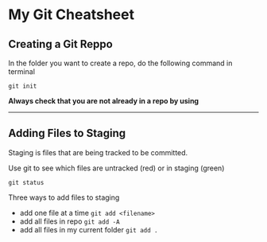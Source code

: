# My Git Cheatsheet

## Creating a Git Reppo

In the folder you want to create a repo, do the following command in terminal

```
git init
```

**Always check that you are not already in a repo by using**

---

## Adding Files to Staging

Staging is files that are being tracked to be committed.

Use git to see which files are untracked (red) or in staging (green)
```
git status
```

Three ways to add files to staging

- add one file at a time `git add <filename>`
- add all files in repo `git add -A`
- add all files in my current folder `git add .`